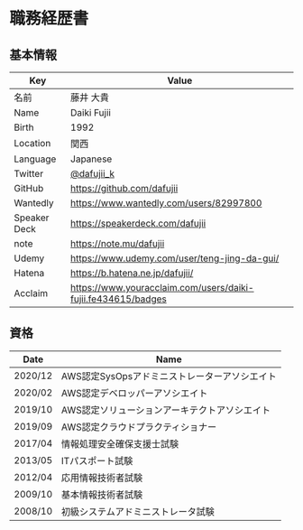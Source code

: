 # 職務経歴書

## 基本情報

| Key | Value |
|-----|-------|
| 名前 | 藤井 大貴 |
| Name | Daiki Fujii |
| Birth | 1992 |
| Location | 関西 |
| Language | Japanese |
| Twitter | [@dafujii_k](https://twitter.com/dafujii_k) |
| GitHub | https://github.com/dafujii |
| Wantedly | https://www.wantedly.com/users/82997800 |
| Speaker Deck | https://speakerdeck.com/dafujii |
| note | https://note.mu/dafujii |
| Udemy | https://www.udemy.com/user/teng-jing-da-gui/ |
| Hatena | https://b.hatena.ne.jp/dafujii/ |
| Acclaim | https://www.youracclaim.com/users/daiki-fujii.fe434615/badges |

## 資格

| Date    | Name |
|---------|------|
| 2020/12 | AWS認定SysOpsアドミニストレーターアソシエイト |
| 2020/02 | AWS認定デベロッパーアソシエイト |
| 2019/10 | AWS認定ソリューションアーキテクトアソシエイト |
| 2019/09 | AWS認定クラウドプラクティショナー |
| 2017/04 | 情報処理安全確保支援士試験 |
| 2013/05 | ITパスポート試験 |
| 2012/04 | 応用情報技術者試験 |
| 2009/10 | 基本情報技術者試験 |
| 2008/10 | 初級システムアドミニストレータ試験 |
